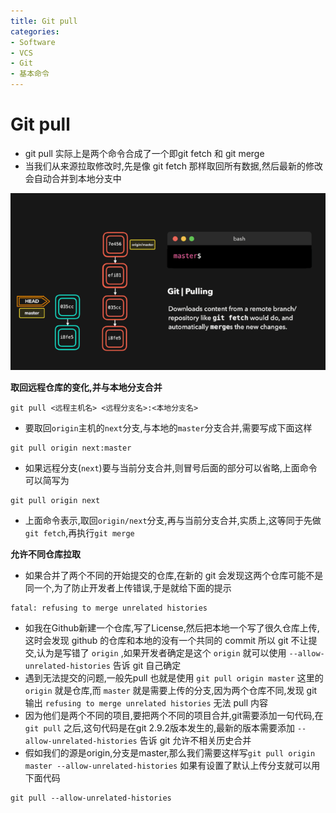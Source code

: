 ```yaml
---
title: Git pull
categories:
- Software
- VCS
- Git
- 基本命令
---
```

# Git pull

- git pull 实际上是两个命令合成了一个即git fetch 和 git merge
- 当我们从来源拉取修改时,先是像 git fetch 那样取回所有数据,然后最新的修改会自动合并到本地分支中

![](https://raw.githubusercontent.com/LuShan123888/Files/main/Pictures/2020-12-10-vS253GcLbUsfOzW.gif)

**取回远程仓库的变化,并与本地分支合并**

```shell
git pull <远程主机名> <远程分支名>:<本地分支名>
```

- 要取回`origin`主机的`next`分支,与本地的`master`分支合并,需要写成下面这样

```shell
git pull origin next:master
```

- 如果远程分支(`next`)要与当前分支合并,则冒号后面的部分可以省略,上面命令可以简写为

```shell
git pull origin next
```

- 上面命令表示,取回`origin/next`分支,再与当前分支合并,实质上,这等同于先做`git fetch`,再执行`git merge`

**允许不同仓库拉取**

- 如果合并了两个不同的开始提交的仓库,在新的 git 会发现这两个仓库可能不是同一个,为了防止开发者上传错误,于是就给下面的提示

```
fatal: refusing to merge unrelated histories
```

- 如我在Github新建一个仓库,写了License,然后把本地一个写了很久仓库上传,这时会发现 github 的仓库和本地的没有一个共同的 commit 所以 git 不让提交,认为是写错了 `origin` ,如果开发者确定是这个 `origin` 就可以使用 `--allow-unrelated-histories` 告诉 git 自己确定
- 遇到无法提交的问题,一般先pull 也就是使用 `git pull origin master` 这里的 `origin` 就是仓库,而 `master` 就是需要上传的分支,因为两个仓库不同,发现 git 输出 `refusing to merge unrelated histories` 无法 pull 内容
- 因为他们是两个不同的项目,要把两个不同的项目合并,git需要添加一句代码,在 `git pull` 之后,这句代码是在git 2.9.2版本发生的,最新的版本需要添加 `--allow-unrelated-histories` 告诉 git 允许不相关历史合并
- 假如我们的源是origin,分支是master,那么我们需要这样写`git pull origin master --allow-unrelated-histories` 如果有设置了默认上传分支就可以用下面代码

```shell
git pull --allow-unrelated-histories
```

